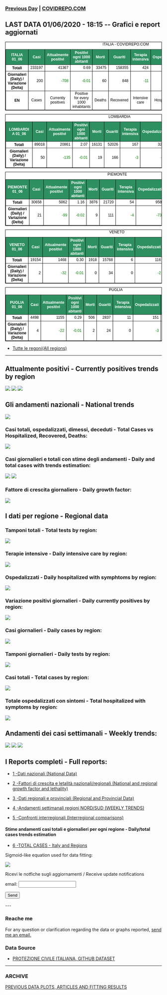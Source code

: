 <!-- start -->
### [Previous Day](/index_31_05.md) | <a href="https://marcelchiarello.github.io/showdata/">COVIDREPO.COM</a>
## LAST DATA 01/06/2020 - 18:15 -- Grafici e report aggiornati

<table style=" color:black; font-size:12; font-family:arial; text-align:center; " cellpadding="2.5" cellspacing="0" border="1" bordercolor="black" bgcolor="#FFFFFF">
<caption>ITALIA - COVIDREPO.COM</caption>
<tr style="color:#FFFFFF;background:#2E9061">
<th>ITALIA 01_06</th>
<th>Casi</th>
<th>Attualmente positivi</th>
<th>Positivi ogni 1000 abitanti</th>
<th>Morti</th>
<th>Guariti</th>
<th>Terapia intensiva</th>
<th>Ospedalizzati</th>
<th>Ricoverati con sintomi</th>
<th>Isolamento domiciliare</th>
<th>Tamponi</th>
</tr>
<tr>
<th>Totali</th>
<td align="right"> 233197</td>
<td align="right"> 41367</td>
<td align="right"> 0.69</td>
<td align="right"> 33475</td>
<td align="right"> 158355</td>
<td align="right"> 424</td>
<td align="right"> 6523</td>
<td align="right"> 6099</td>
<td align="right"> 34844</td>
<td align="right"> 3910133</td>
</tr>
<tr>
<th>Giornalieri (Daily) / Variazione (Delta)</th>
<td align="right"> 200</td>
<td align="right" style=" color:green; "> -708</td>
<td align="right" style=" color:green; "> -0.01</td>
<td align="right"> 60</td>
<td align="right"> 848</td>
<td align="right" style=" color:green; "> -11</td>
<td align="right" style=" color:green; "> -299</td>
<td align="right" style=" color:green; "> -288</td>
<td align="right" style=" color:green; "> -409</td>
<td align="right"> 31394</td>
</tr>
<tr>
<th>EN</th>
<td>Cases</td>
<td>Currently positives</td>
<td>Positive for every 1000 inhabitants</td>
<td>Deaths</td>
<td>Recovered</td>
<td>Intensive care</td>
<td>Hospitalized</td>
<td>Hospitalized with symptoms</td>
<td>Home isolation</td>
<td>Tests</td>
</tr>
</table>

<table style=" color:black; font-size:12; font-family:arial; text-align:center; " cellpadding="2.5" cellspacing="0" border="1" bordercolor="black" bgcolor="#FFFFFF">
<caption>LOMBARDIA</caption>
<tr style="color:#FFFFFF;background:#2E9061">
<th>LOMBARDIA 01_06</th>
<th>Casi</th>
<th>Attualmente positivi</th>
<th>Positivi ogni 1000 abitanti</th>
<th>Morti</th>
<th>Guariti</th>
<th>Terapia intensiva</th>
<th>Ospedalizzati</th>
<th>Ricoverati con sintomi</th>
<th>Isolamento domiciliare</th>
<th>Tamponi</th>
</tr>
<tr>
<th>Totali</th>
<td align="right"> 89018</td>
<td align="right"> 20861</td>
<td align="right"> 2.07</td>
<td align="right"> 16131</td>
<td align="right"> 52026</td>
<td align="right"> 167</td>
<td align="right"> 3252</td>
<td align="right"> 3085</td>
<td align="right"> 17609</td>
<td align="right"> 757446</td>
</tr>
<tr>
<th>Giornalieri (Daily) / Variazione (Delta)</th>
<td align="right"> 50</td>
<td align="right" style=" color:green; "> -135</td>
<td align="right" style=" color:green; "> -0.01</td>
<td align="right"> 19</td>
<td align="right"> 166</td>
<td align="right" style=" color:green; "> -3</td>
<td align="right" style=" color:green; "> -49</td>
<td align="right" style=" color:green; "> -46</td>
<td align="right" style=" color:green; "> -86</td>
<td align="right"> 3572</td>
</tr>
</table>

<table style=" color:black; font-size:12; font-family:arial; text-align:center; " cellpadding="2.5" cellspacing="0" border="1" bordercolor="black" bgcolor="#FFFFFF">
<caption>PIEMONTE</caption>
<tr style="color:#FFFFFF;background:#2E9061">
<th>PIEMONTE 01_06</th>
<th>Casi</th>
<th>Attualmente positivi</th>
<th>Positivi ogni 1000 abitanti</th>
<th>Morti</th>
<th>Guariti</th>
<th>Terapia intensiva</th>
<th>Ospedalizzati</th>
<th>Ricoverati con sintomi</th>
<th>Isolamento domiciliare</th>
<th>Tamponi</th>
</tr>
<tr>
<th>Totali</th>
<td align="right"> 30658</td>
<td align="right"> 5062</td>
<td align="right"> 1.16</td>
<td align="right"> 3876</td>
<td align="right"> 21720</td>
<td align="right"> 54</td>
<td align="right"> 958</td>
<td align="right"> 904</td>
<td align="right"> 4104</td>
<td align="right"> 321476</td>
</tr>
<tr>
<th>Giornalieri (Daily) / Variazione (Delta)</th>
<td align="right"> 21</td>
<td align="right" style=" color:green; "> -99</td>
<td align="right" style=" color:green; "> -0.02</td>
<td align="right"> 9</td>
<td align="right"> 111</td>
<td align="right" style=" color:green; "> -4</td>
<td align="right" style=" color:green; "> -73</td>
<td align="right" style=" color:green; "> -69</td>
<td align="right" style=" color:green; "> -26</td>
<td align="right"> 2343</td>
</tr>
</table>

<table style=" color:black; font-size:12; font-family:arial; text-align:center; " cellpadding="2.5" cellspacing="0" border="1" bordercolor="black" bgcolor="#FFFFFF">
<caption>VENETO</caption>
<tr style="color:#FFFFFF;background:#2E9061">
<th>VENETO 01_06</th>
<th>Casi</th>
<th>Attualmente positivi</th>
<th>Positivi ogni 1000 abitanti</th>
<th>Morti</th>
<th>Guariti</th>
<th>Terapia intensiva</th>
<th>Ospedalizzati</th>
<th>Ricoverati con sintomi</th>
<th>Isolamento domiciliare</th>
<th>Tamponi</th>
</tr>
<tr>
<th>Totali</th>
<td align="right"> 19154</td>
<td align="right"> 1468</td>
<td align="right"> 0.30</td>
<td align="right"> 1918</td>
<td align="right"> 15768</td>
<td align="right"> 6</td>
<td align="right"> 116</td>
<td align="right"> 110</td>
<td align="right"> 1352</td>
<td align="right"> 675934</td>
</tr>
<tr>
<th>Giornalieri (Daily) / Variazione (Delta)</th>
<td align="right"> 2</td>
<td align="right" style=" color:green; "> -32</td>
<td align="right" style=" color:green; "> -0.01</td>
<td align="right"> 0</td>
<td align="right"> 34</td>
<td align="right"> 0</td>
<td align="right" style=" color:green; "> -2</td>
<td align="right" style=" color:green; "> -2</td>
<td align="right" style=" color:green; "> -30</td>
<td align="right"> 6166</td>
</tr>
</table>

<table style=" color:black; font-size:12; font-family:arial; text-align:center; " cellpadding="2.5" cellspacing="0" border="1" bordercolor="black" bgcolor="#FFFFFF">
<caption>PUGLIA</caption>
<tr style="color:#FFFFFF;background:#2E9061">
<th>PUGLIA 01_06</th>
<th>Casi</th>
<th>Attualmente positivi</th>
<th>Positivi ogni 1000 abitanti</th>
<th>Morti</th>
<th>Guariti</th>
<th>Terapia intensiva</th>
<th>Ospedalizzati</th>
<th>Ricoverati con sintomi</th>
<th>Isolamento domiciliare</th>
<th>Tamponi</th>
</tr>
<tr>
<th>Totali</th>
<td align="right"> 4498</td>
<td align="right"> 1155</td>
<td align="right"> 0.29</td>
<td align="right"> 506</td>
<td align="right"> 2837</td>
<td align="right"> 11</td>
<td align="right"> 151</td>
<td align="right"> 140</td>
<td align="right"> 1004</td>
<td align="right"> 119650</td>
</tr>
<tr>
<th>Giornalieri (Daily) / Variazione (Delta)</th>
<td align="right"> 4</td>
<td align="right" style=" color:green; "> -22</td>
<td align="right" style=" color:green; "> -0.01</td>
<td align="right"> 2</td>
<td align="right"> 24</td>
<td align="right"> 0</td>
<td align="right" style=" color:green; "> -3</td>
<td align="right" style=" color:green; "> -3</td>
<td align="right" style=" color:green; "> -19</td>
<td align="right"> 998</td>
</tr>
</table>

- [Tutte le regoni(All regions)](/Tables/regionsTable_01_06.md)

---

## Attualmente positivi - Currently positives trends by region
<img src="https://covidrepo.com/RUN_01_06/RUN4/RUN_INTEREGION_16.png">
<img src="https://covidrepo.com/RUN_01_06/RUN4/RUN_INTEREGION_17.png">
<img src="https://covidrepo.com/RUN_01_06/RUN4/RUN_INTEREGION_18.png">

## Gli andamenti nazionali - National trends
<img src="https://marcelchiarello.github.io/showdata/RUN_01_06/RUN0/RUN_DATA_ITALIA_01.png">

### Casi totali, ospedalizzati, dimessi, deceduti - Total Cases vs Hospitalized, Recovered, Deaths:
<img src="https://marcelchiarello.github.io/showdata/RUN_01_06/RUN0/RUN_DATA_ITALIA_02.png">

### Casi giornalieri e totali con stime degli andamenti - Daily and total cases with trends estimation:
<img src="https://marcelchiarello.github.io/showdata/RUN_01_06/RUN1/RUN_DATA_FIT_TOTAL_CASES_ITALY_REGIONS_01.png">
<img src="https://marcelchiarello.github.io/showdata/RUN_01_06/RUN1/RUN_DATA_FIT_TOTAL_CASES_ITALY_REGIONS_02.png">

### Fattore di crescita giornaliero - Daily growth factor:
<img src="https://marcelchiarello.github.io/showdata/RUN_01_06/RUN6/RUN_FACTORS_01.png">

## I dati per regione - Regional data

### Tamponi totali - Total tests by region:
<img src="https://marcelchiarello.github.io/showdata/RUN_01_06/RUN4/RUN_INTEREGION_02.png">

### Terapie intensive - Daily intensive care by region:
<img src="https://marcelchiarello.github.io/showdata/RUN_01_06/RUN4/RUN_INTEREGION_13.png">

### Ospedalizzati - Daily hospitalized with symphtoms by region:
<img src="https://marcelchiarello.github.io/showdata/RUN_01_06/RUN4/RUN_INTEREGION_14.png">

### Variazione positivi giornalieri - Daily currently positives by region:
<img src="https://marcelchiarello.github.io/showdata/RUN_01_06/RUN4/RUN_INTEREGION_15.png">

### Casi giornalieri - Daily cases by region:
<img src="https://marcelchiarello.github.io/showdata/RUN_01_06/RUN4/RUN_INTEREGION_11.png">

### Tamponi giornalieri - Daily tests by region:
<img src="https://marcelchiarello.github.io/showdata/RUN_01_06/RUN4/RUN_INTEREGION_12.png">

### Casi totali - Total cases by region:
<img src="https://marcelchiarello.github.io/showdata/RUN_01_06/RUN4/RUN_INTEREGION_01.png">

### Totale ospedalizzati con sintomi - Total hospitalized with symptoms by region:
<img src="https://marcelchiarello.github.io/showdata/RUN_01_06/RUN4/RUN_INTEREGION_05.png">

## Andamenti dei casi settimanali - Weekly trends:
<img src="https://marcelchiarello.github.io/showdata/RUN_01_06/RUN5/RUN_NEWTRENDS_01.png">
<img src="https://marcelchiarello.github.io/showdata/RUN_01_06/RUN5/RUN_NEWTRENDS_02.png">
<img src="https://marcelchiarello.github.io/showdata/RUN_01_06/RUN5/RUN_NEWTRENDS_03.png">

## I Reports completi - Full reports:

- [1 -Dati nazionali (National Data)](/RUN_01_06/RUN0/RUN.html)

- [2 -Fattori di crescita e letalità nazionali/regionali (National and regional growth factor and lethality)](/RUN_01_06/RUN6/RUN.html)

- [3 -Dati regionali e provinciali (Regional and Provincial Data)](/RUN_01_06/RUN2/RUN.html)

- [4 -Andamenti settimanali regioni NORD/SUD (WEEKLY TRENDS)](/RUN_01_06/RUN5/RUN.html)

- [5 -Confronti interregionali (Interregional comparisons)](/RUN_01_06/RUN4/RUN.html)

#### Stime andamenti casi totali e giornalieri per ogni regione - Daily/total cases trends estimation

- [6 -TOTAL CASES - Italy and Regions](/RUN_01_06/RUN1/RUN.html)

Sigmoid-like equation used for data fitting:

<img src="https://latex.codecogs.com/svg.latex?Sig = \frac{a}{e^{b(x+c)} + a_1e^{b_1(x+c_1)} - d}" border="0"/>

Ricevi le notfiche sugli aggiornamenti / Receive update notifications
<form
action="https://formspree.io/mgenvwep"
method="POST"
>
<label>
email:
<input type="text" name="_replyto">
</label>

<!-- your other form fields go here -->

<button type="submit">Send</button>
</form>
---

### Reache me

For any question or clarification regarding the data or graphs reported, <a href="mailto:marcello.chiarello@outlook.com">send me an email.</a>



### Data Source

- [PROTEZIONE CIVILE ITALIANA, GITHUB DATASET](https://github.com/pcm-dpc/COVID-19)

---

### ARCHIVE
[PREVIOUS DATA,PLOTS, ARTICLES AND FITTING RESULTS](/archive.md)
